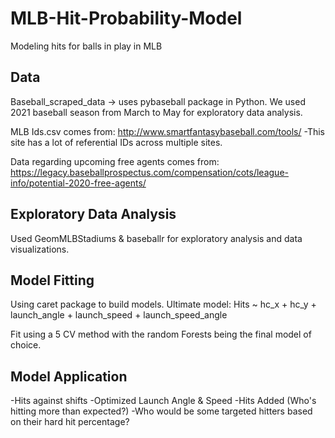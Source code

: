 # MLB-Hit-Probability-Model
Modeling hits for balls in play in MLB

## Data
Baseball_scraped_data -> uses pybaseball package in Python. We used 2021 baseball season from March to May for exploratory data analysis. 

MLB Ids.csv comes from: http://www.smartfantasybaseball.com/tools/
-This site has a lot of referential IDs across multiple sites. 

Data regarding upcoming free agents comes from: https://legacy.baseballprospectus.com/compensation/cots/league-info/potential-2020-free-agents/

## Exploratory Data Analysis
Used GeomMLBStadiums & baseballr for exploratory analysis and data visualizations. 

## Model Fitting
Using caret package to build models. Ultimate model: 
Hits ~ hc_x + hc_y + launch_angle + launch_speed + launch_speed_angle

Fit using a 5 CV method with the random Forests being the final model of choice. 

## Model Application
-Hits against shifts
-Optimized Launch Angle & Speed
-Hits Added (Who's hitting more than expected?)
-Who would be some targeted hitters based on their hard hit percentage? 

